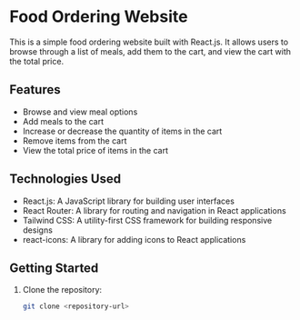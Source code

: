 # Food Ordering Website

This is a simple food ordering website built with React.js. It allows users to browse through a list of meals, add them to the cart, and view the cart with the total price.

## Features

- Browse and view meal options
- Add meals to the cart
- Increase or decrease the quantity of items in the cart
- Remove items from the cart
- View the total price of items in the cart

## Technologies Used

- React.js: A JavaScript library for building user interfaces
- React Router: A library for routing and navigation in React applications
- Tailwind CSS: A utility-first CSS framework for building responsive designs
- react-icons: A library for adding icons to React applications

## Getting Started

1. Clone the repository:

   ```bash
   git clone <repository-url>
